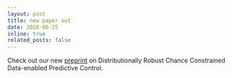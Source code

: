 ```yaml
---
layout: post
title: new paper out
date: 2020-06-25
inline: true
related_posts: false
---
```


Check out our new [preprint](https://arxiv.org/pdf/2006.01702.pdf) on Distributionally Robust Chance Constrained Data-enabled Predictive Control.